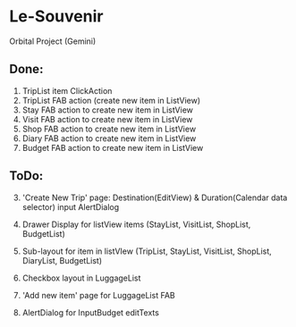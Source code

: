 # Le-Souvenir
Orbital Project (Gemini)


Done:
---------------------------------------------------

1. TripList item ClickAction
2. TripList FAB action (create new item in ListView)
4. Stay FAB action to create new item in ListView
5. Visit FAB action to create new item in ListView
6. Shop FAB action to create new item in ListView
7. Diary FAB action to create new item in ListView
8. Budget FAB action to create new item in ListView



ToDo:
---------------------------------------------------



3. 'Create New Trip' page: Destination(EditView) & Duration(Calendar data selector) input AlertDialog

9. Drawer Display for listView items (StayList, VisitList, ShopList, BudgetList)

10. Sub-layout for item in listVIew (TripList, StayList, VisitList, ShopList, DiaryList, BudgetList)

11. Checkbox layout in LuggageList

12. 'Add new item' page for LuggageList FAB

13. AlertDialog for InputBudget editTexts





























